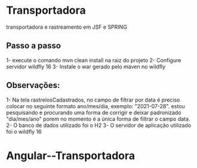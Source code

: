 # Transportadora
transportadora e rastreamento em JSF e SPRING

## Passo a passo
1- execute o comando mvn clean install na raiz do projeto
2- Configure servidor wildfly 16
3- Instale o war gerado pelo maven no wildfly

## Observações: 

1- Na tela rastreiosCadastrados, no campo de filtrar por data é preciso colocar no seguinte formato ano/mes/dia, exemplo: "2021-07-28".
estou pesquisando e procurando uma forma de corrigir e deixar padronizado "dia/mes/ano" porem no momento é a única forma de filtrar o campo data.
2- O banco de dados utilizado foi o H2 
3- O servidor de aplicação utilizado foi o wildfly 16
# Angular--Transportadora
